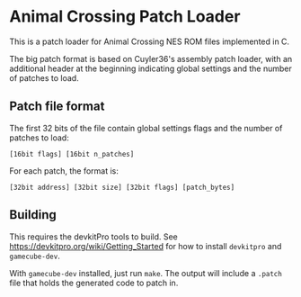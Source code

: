 # Animal Crossing Patch Loader

This is a patch loader for Animal Crossing NES ROM files implemented in C.

The big patch format is based on Cuyler36's assembly patch loader, with an additional
header at the beginning indicating global settings and the number of patches to load.

## Patch file format

The first 32 bits of the file contain global settings flags and the number of patches to load:

    [16bit flags] [16bit n_patches]

For each patch, the format is:

    [32bit address] [32bit size] [32bit flags] [patch_bytes]


## Building

This requires the devkitPro tools to build.
See <https://devkitpro.org/wiki/Getting_Started> for how to install `devkitpro` and `gamecube-dev`.

With `gamecube-dev` installed, just run `make`. The output will include a `.patch` file that holds the generated code to patch in.
